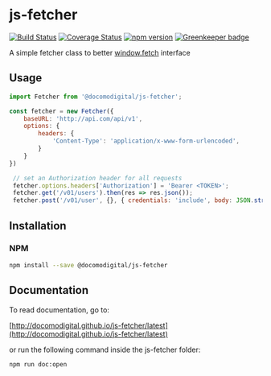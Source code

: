 # js-fetcher

[![Build Status](https://travis-ci.com/docomodigital/js-fetcher.svg?branch=master)](https://travis-ci.com/docomodigital/js-fetcher)
[![Coverage Status](https://coveralls.io/repos/github/docomodigital/js-fetcher/badge.svg?branch=master)](https://coveralls.io/github/docomodigital/js-fetcher?branch=master)
[![npm version](https://badge.fury.io/js/%40docomodigital%2Fjs-fetcher.svg)](https://badge.fury.io/js/%40docomodigital%2Fjs-fetcher)
[![Greenkeeper badge](https://badges.greenkeeper.io/docomodigital/js-fetcher.svg)](https://greenkeeper.io/)

A simple fetcher class to better [window.fetch](https://developer.mozilla.org/it/docs/Web/API/Fetch_API) interface

## Usage
```javascript
import Fetcher from '@docomodigital/js-fetcher';

const fetcher = new Fetcher({
    baseURL: 'http://api.com/api/v1',
    options: {
        headers: {
            'Content-Type': 'application/x-www-form-urlencoded',
        }
    }
})

 // set an Authorization header for all requests
 fetcher.options.headers['Authorization'] = 'Bearer <TOKEN>';
 fetcher.get('/v01/users').then(res => res.json());
 fetcher.post('/v01/user', {}, { credentials: 'include', body: JSON.stringify({foo: 'bar'}) });
```


## Installation

### NPM
```bash
npm install --save @docomodigital/js-fetcher
```

## Documentation

To read documentation, go to:

[http://docomodigital.github.io/js-fetcher/latest](http://docomodigital.github.io/js-fetcher/latest)

or run the following command inside the js-fetcher folder: 
```bash
npm run doc:open
```